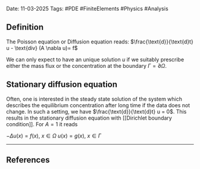 Date: 11-03-2025
Tags: #PDE #FiniteElements #Physics #Analysis 

## Definition

The Poisson equation or Diffusion equation reads:
$\frac{\text{d}}{\text{d}t} u - \text{div} (A \nabla u)= f$

We can only expect to have an unique solution $u$ if we suitably prescribe either the mass flux or the concentration at the boundary $\Gamma = \partial \Omega$.
## Stationary diffusion equation
Often, one is interested in the steady state solution of the system which describes the equilibrium concentration after long time if the data does not change. In such a setting, we have $\frac{\text{d}}{\text{d}t} u = 0$. This results in the stationary diffusion equation with [[Dirichlet boundary condition]]. For $A=1$ it reads

$- \Delta u(x) = f(x)$, $x \in \Omega$
$u(x) = g(x)$, $x \in \Gamma$

---
## References
